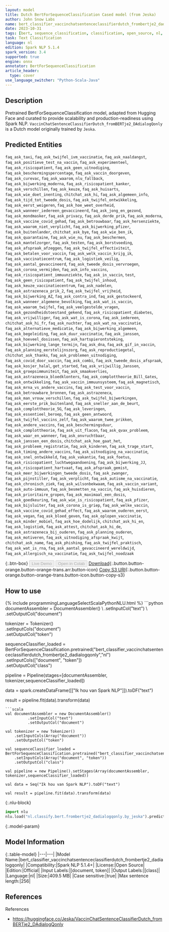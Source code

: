 ```yaml
---
layout: model
title: Dutch BertForSequenceClassification Cased model (from Jeska)
author: John Snow Labs
name: bert_classifier_vaccinchatsentenceclassifierdutch_frombertje2_dadialogqonly
date: 2023-10-31
tags: [bert, sequence_classification, classification, open_source, nl, onnx]
task: Text Classification
language: nl
edition: Spark NLP 5.1.4
spark_version: 3.4
supported: true
engine: onnx
annotator: BertForSequenceClassification
article_header:
  type: cover
use_language_switcher: "Python-Scala-Java"
---
```


## Description

Pretrained BertForSequenceClassification model, adapted from Hugging Face and curated to provide scalability and production-readiness using Spark NLP. `VaccinChatSentenceClassifierDutch_fromBERTje2_DAdialogQonly` is a Dutch model originally trained by `Jeska`.

## Predicted Entities

`faq_ask_taxi`, `faq_ask_twijfel_ivm_vaccinatie`, `faq_ask_naaldangst`, `faq_ask_positieve_test_na_vaccin`, `faq_ask_experimenteel`, `faq_ask_risicopatient`, `faq_ask_geen_uitnodiging`, `faq_ask_beschermingspercentage`, `faq_ask_vaccin_doorgeven`, `faq_ask_curevac`, `faq_ask_waarom`, `nlu_fallback`, `faq_ask_bijwerking_moderna`, `faq_ask_risicopatient_kanker`, `faq_ask_verschillen`, `faq_ask_keuze`, `faq_ask_huisarts`, `faq_ask_wie_doet_inenting`, `chitchat_ask_hi`, `faq_ask_algemeen_info`, `faq_ask_tijd_tot_tweede_dosis`, `faq_ask_twijfel_ontwikkeling`, `faq_ask_eerst_weigeren`, `faq_ask_hoe_weet_overheid`, `faq_ask_wanneer_iedereen_gevaccineerd`, `faq_ask_jong_en_gezond`, `faq_ask_mondmasker`, `faq_ask_privacy`, `faq_ask_derde_prik`, `faq_ask_moderna`, `faq_ask_vaccine_covid_gehad`, `faq_ask_betrouwbaar`, `faq_ask_hersenziekte`, `faq_ask_waarom_niet_verplicht`, `faq_ask_bijwerking_pfizer`, `faq_ask_buitenlander`, `chitchat_ask_bye`, `faq_ask_wie_ben_ik`, `faq_ask_quarantaine`, `faq_ask_wie_nu`, `faq_ask_beschermen`, `faq_ask_mantelzorger`, `faq_ask_testen`, `faq_ask_borstvoeding`, `faq_ask_afspraak_afzeggen`, `faq_ask_twijfel_effectiviteit`, `faq_ask_betalen_voor_vaccin`, `faq_ask_welk_vaccin_krijg_ik`, `faq_ask_vaccinatiecentrum`, `faq_ask_logistiek_veilig`, `faq_ask_aantal_gevaccineerd`, `faq_ask_tweede_dosis_vervroegen`, `faq_ask_corona_vermijden`, `faq_ask_info_vaccins`, `faq_ask_risicopatient_immuunziekte`, `faq_ask_in_vaccin`, `test`, `faq_ask_geen_risicopatient`, `faq_ask_twijfel_inhoud`, `faq_ask_keuze_vaccinatiecentrum`, `faq_ask_nadelen`, `faq_ask_astrazeneca_prik_2`, `faq_ask_twijfel_vrijheid`, `faq_ask_bijwerking_AZ`, `faq_ask_contra_ind`, `faq_ask_gestockeerd`, `faq_ask_wanneer_algemene_bevolking`, `faq_ask_wat_is_vaccin`, `faq_ask_waarom_twijfel`, `faq_ask_veelgestelde_vragen`, `faq_ask_gezondheidstoestand_gekend`, `faq_ask_risicopatient_diabetes`, `faq_ask_vrijwilliger`, `faq_ask_wat_is_corona`, `faq_ask_iedereen`, `chitchat_ask_hi_fr`, `faq_ask_nuchter`, `faq_ask_wat_na_vaccinatie`, `faq_ask_alternatieve_medicatie`, `faq_ask_bijwerking_algemeen`, `faq_ask_begeleiding`, `faq_ask_duur_vaccinatie`, `faq_ask_janssen`, `faq_ask_hoeveel_dosissen`, `faq_ask_hartspierontsteking`, `faq_ask_bijwerking_lange_termijn`, `faq_ask_dna`, `faq_ask_gif_in_vaccin`, `faq_ask_planning_eerstelijnszorg`, `faq_ask_reproductiegetal`, `chitchat_ask_thanks`, `faq_ask_problemen_uitnodiging`, `faq_ask_covid_door_vaccin`, `faq_ask_combi`, `faq_ask_tweede_dosis_afspraak`, `faq_ask_kosjer_halal`, `get_started`, `faq_ask_vrijwillig_Janssen`, `faq_ask_groepsimmuniteit`, `faq_ask_smaakverlies`, `faq_ask_astrazeneca_bloedklonters`, `faq_ask_complottheorie_Bill_Gates`, `faq_ask_ontwikkeling`, `faq_ask_vaccin_immuunsysteem`, `faq_ask_magnetisch`, `faq_ask_mrna_vs_andere_vaccins`, `faq_ask_test_voor_vaccin`, `faq_ask_betrouwbare_bronnen`, `faq_ask_astrazeneca`, `faq_ask_man_vrouw_verschillen`, `faq_ask_twijfel_bijwerkingen`, `faq_ask_eerste_prik_buitenland`, `faq_ask_sneller_aan_de_beurt`, `faq_ask_complottheorie_5G`, `faq_ask_leveringen`, `faq_ask_essentieel_beroep`, `faq_ask_geen_antwoord`, `faq_ask_twijfel_vaccins_zelf`, `faq_ask_waarom_twee_prikken`, `faq_ask_andere_vaccins`, `faq_ask_beschermingsduur`, `faq_ask_complottheorie`, `faq_ask_uit_flacon`, `faq_ask_qvax_probleem`, `faq_ask_waar_en_wanneer`, `faq_ask_onvruchtbaar`, `faq_ask_janssen_een_dosis`, `chitchat_ask_hoe_gaat_het`, `faq_ask_probleem_registratie`, `faq_ask_kinderen`, `faq_ask_trage_start`, `faq_ask_timing_andere_vaccins`, `faq_ask_uitnodiging_na_vaccinatie`, `faq_ask_snel_ontwikkeld`, `faq_ask_vakantie`, `faq_ask_foetus`, `faq_ask_risicopatient_luchtwegaandoening`, `faq_ask_bijwerking_JJ`, `faq_ask_risicopatient_hartvaat`, `faq_ask_afspraak_gemist`, `faq_ask_meer_bijwerkingen_tweede_dosis`, `faq_ask_zwanger`, `faq_ask_pijnstiller`, `faq_ask_verplicht`, `faq_ask_autisme_na_vaccinatie`, `faq_ask_chronisch_ziek`, `faq_ask_wilsonbekwaam`, `faq_ask_vaccin_variant`, `faq_ask_auto-immuun`, `faq_ask_besmetten_na_vaccin`, `faq_ask_huisdieren`, `faq_ask_prioritaire_gropen`, `faq_ask_maximaal_een_dosis`, `faq_ask_goedkeuring`, `faq_ask_wie_is_risicopatient`, `faq_ask_pfizer`, `faq_ask_bijsluiter`, `faq_ask_corona_is_griep`, `faq_ask_welke_vaccin`, `faq_ask_vaccine_covid_gehad_effect`, `faq_ask_waarom_ouderen_eerst`, `faq_ask_vegan`, `faq_ask_bloed_geven`, `faq_ask_oplopen_vaccinatie`, `faq_ask_minder_mobiel`, `faq_ask_hoe_dodelijk`, `chitchat_ask_hi_en`, `faq_ask_logistiek`, `faq_ask_attest`, `chitchat_ask_hi_de`, `faq_ask_astrazeneca_bij_ouderen`, `faq_ask_planning_ouderen`, `faq_ask_motiveren`, `faq_ask_uitnodiging_afspraak_kwijt`, `chitchat_ask_name`, `faq_ask_phishing`, `faq_ask_twijfel_praktisch`, `faq_ask_wat_is_rna`, `faq_ask_aantal_gevaccineerd_wereldwijd`, `faq_ask_allergisch_na_vaccinatie`, `faq_ask_twijfel_noodzaak`

{:.btn-box}
<button class="button button-orange" disabled>Live Demo</button>
<button class="button button-orange" disabled>Open in Colab</button>
[Download](https://s3.amazonaws.com/auxdata.johnsnowlabs.com/public/models/bert_classifier_vaccinchatsentenceclassifierdutch_frombertje2_dadialogqonly_nl_5.1.4_3.4_1698796783546.zip){:.button.button-orange.button-orange-trans.arr.button-icon}
[Copy S3 URI](s3://auxdata.johnsnowlabs.com/public/models/bert_classifier_vaccinchatsentenceclassifierdutch_frombertje2_dadialogqonly_nl_5.1.4_3.4_1698796783546.zip){:.button.button-orange.button-orange-trans.button-icon.button-copy-s3}

## How to use



<div class="tabs-box" markdown="1">
{% include programmingLanguageSelectScalaPythonNLU.html %}
```python
documentAssembler = DocumentAssembler() \
        .setInputCol("text") \
        .setOutputCol("document")

tokenizer = Tokenizer() \
    .setInputCols("document") \
    .setOutputCol("token")

sequenceClassifier_loaded = BertForSequenceClassification.pretrained("bert_classifier_vaccinchatsentenceclassifierdutch_frombertje2_dadialogqonly","nl") \
    .setInputCols(["document", "token"]) \
    .setOutputCol("class")

pipeline = Pipeline(stages=[documentAssembler, tokenizer,sequenceClassifier_loaded])

data = spark.createDataFrame([["Ik hou van Spark NLP"]]).toDF("text")

result = pipeline.fit(data).transform(data)
```
```scala
val documentAssembler = new DocumentAssembler() 
          .setInputCol("text") 
          .setOutputCol("document")

val tokenizer = new Tokenizer() 
    .setInputCols(Array("document"))
    .setOutputCol("token")

val sequenceClassifier_loaded = BertForSequenceClassification.pretrained("bert_classifier_vaccinchatsentenceclassifierdutch_frombertje2_dadialogqonly","nl") 
    .setInputCols(Array("document", "token")) 
    .setOutputCol("class")

val pipeline = new Pipeline().setStages(Array(documentAssembler, tokenizer,sequenceClassifier_loaded))

val data = Seq("Ik hou van Spark NLP").toDF("text")

val result = pipeline.fit(data).transform(data)
```

{:.nlu-block}
```python
import nlu
nlu.load("nl.classify.bert.frombertje2_dadialogqonly.by_jeska").predict("""Ik hou van Spark NLP""")
```
</div>

{:.model-param}
## Model Information

{:.table-model}
|---|---|
|Model Name:|bert_classifier_vaccinchatsentenceclassifierdutch_frombertje2_dadialogqonly|
|Compatibility:|Spark NLP 5.1.4+|
|License:|Open Source|
|Edition:|Official|
|Input Labels:|[document, token]|
|Output Labels:|[class]|
|Language:|nl|
|Size:|409.5 MB|
|Case sensitive:|true|
|Max sentence length:|256|

## References

References

- https://huggingface.co/Jeska/VaccinChatSentenceClassifierDutch_fromBERTje2_DAdialogQonly